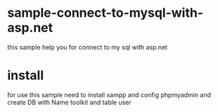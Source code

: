 # sample-connect-to-mysql-with-asp.net

this sample help you for connect to my sql with asp.net

#  install
for use this sample need to install xampp and config phpmyadmin and create DB with Name toolkit and table user
